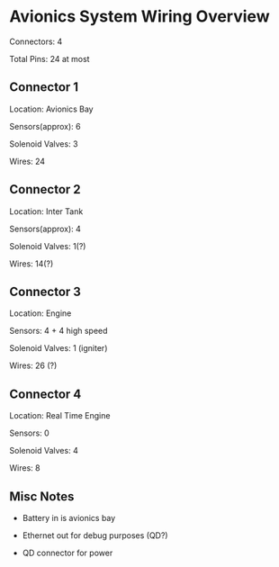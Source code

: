 Avionics System Wiring Overview
===============================

Connectors: 4

Total Pins: 24 at most

Connector 1
-----------

Location: Avionics Bay

Sensors(approx): 6

Solenoid Valves: 3

Wires: 24

Connector 2
-----------

Location: Inter Tank

Sensors(approx): 4

Solenoid Valves: 1(?)

Wires: 14(?)

Connector 3
-----------

Location: Engine 

Sensors: 4 + 4 high speed

Solenoid Valves: 1 (igniter)

Wires: 26 (?)

Connector 4
-----------

Location: Real Time Engine

Sensors: 0

Solenoid Valves: 4

Wires: 8


Misc Notes
----------

+   Battery in is avionics bay

+   Ethernet out for debug purposes (QD?)

+   QD connector for power
